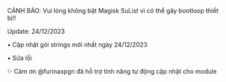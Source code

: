 CẢNH BÁO: Vui lòng không bật Magisk SuList vì có thể gây bootloop thiết bị!!

Update: 24/12/2023

• Cập nhật gói strings mới nhất ngày 24/12/2023

• Sửa lỗi

✨ Cảm ơn @furinaxpgn đã hỗ trợ tính năng tự động cập nhật cho module
